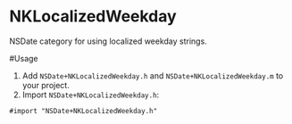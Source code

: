 NKLocalizedWeekday
==================

NSDate category for using localized weekday strings.

#Usage

1) Add `NSDate+NKLocalizedWeekday.h` and `NSDate+NKLocalizedWeekday.m` to your project.
2) Import `NSDate+NKLocalizedWeekday.h`:
```obj-c
#import "NSDate+NKLocalizedWeekday.h"
```

